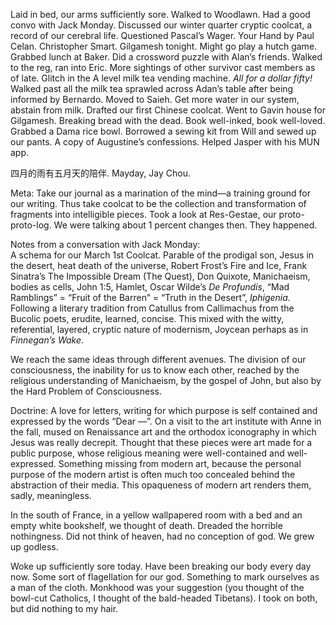 Laid in bed, our arms sufficiently sore. Walked to Woodlawn. Had a good convo with Jack Monday. Discussed our winter quarter cryptic coolcat, a record of our cerebral life. Questioned Pascal’s Wager. Your Hand by Paul Celan. Christopher Smart. Gilgamesh tonight. Might go play a hutch game. Grabbed lunch at Baker. Did a crossword puzzle with Alan’s friends. Walked to the reg, ran into Eric. More sightings of other survivor cast members as of late. Glitch in the A level milk tea vending machine. *All for a dollar fifty\!* Walked past all the milk tea sprawled across Adan’s table after being informed by Bernardo. Moved to Saieh. Get more water in our system, abstain from milk. Drafted our first Chinese coolcat. Went to Gavin house for Gilgamesh. Breaking bread with the dead. Book well-inked, book well-loved. Grabbed a Dama rice bowl. Borrowed a sewing kit from Will and sewed up our pants. A copy of Augustine’s confessions. Helped Jasper with his MUN app. 

四月的雨有五月天的陪伴. Mayday, Jay Chou. 

Meta: Take our journal as a marination of the mind—a training ground for our writing. Thus take coolcat to be the collection and transformation of fragments into intelligible pieces. Took a look at Res-Gestae, our proto-proto-log. We were talking about 1 percent changes then. They happened. 

Notes from a conversation with Jack Monday:   
A schema for our March 1st Coolcat. Parable of the prodigal son, Jesus in the desert, heat death of the universe, Robert Frost’s Fire and Ice, Frank Sinatra’s The Impossible Dream (The Quest), Don Quixote, Manichaeism, bodies as cells, John 1:5, Hamlet, Oscar Wilde’s *De Profundis*, “Mad Ramblings” \= “Fruit of the Barren” \= “Truth in the Desert”, *Iphigenia.*   
Following a literary tradition from Catullus from Callimachus from the Bucolic poets, erudite, learned, concise. This mixed with the witty, referential, layered, cryptic nature of modernism, Joycean perhaps as in *Finnegan’s Wake*. 

We reach the same ideas through different avenues. The division of our consciousness, the inability for us to know each other, reached by the religious understanding of Manichaeism, by the gospel of John, but also by the Hard Problem of Consciousness.

Doctrine: A love for letters, writing for which purpose is self contained and expressed by the words “Dear —”. On a visit to the art institute with Anne in the fall, mused on Renaissance art and the orthodox iconography in which Jesus was really decrepit. Thought that these pieces were art made for a public purpose, whose religious meaning were well-contained and well-expressed. Something missing from modern art, because the personal purpose of the modern artist is often much too concealed behind the abstraction of their media. This opaqueness of modern art renders them, sadly, meaningless. 

In the south of France, in a yellow wallpapered room with a bed and an empty white bookshelf, we thought of death. Dreaded the horrible nothingness. Did not think of heaven, had no conception of god. We grew up godless. 

Woke up sufficiently sore today. Have been breaking our body every day now. Some sort of flagellation for our god. Something to mark ourselves as a man of the cloth. Monkhood was your suggestion (you thought of the bowl-cut Catholics, I thought of the bald-headed Tibetans). I took on both, but did nothing to my hair.